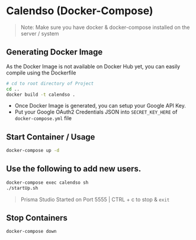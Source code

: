 # Calendso (Docker-Compose)

> Note: Make sure you have docker & docker-compose installed on the server / system

## Generating Docker Image

As the Docker Image is not available on Docker Hub yet, you can easily compile using the Dockerfile

```bash
# cd to root directory of Project
cd ..
docker build -t calendso .
```

- Once Docker Image is generated, you can setup your Google API Key.
- Put your Google OAuth2 Credentials JSON into `SECRET_KEY_HERE` of `docker-compose.yml` file 

## Start Container / Usage

```bash
docker-compose up -d
```


## Use the following to add new users.
```sh
docker-compose exec calendso sh
./startUp.sh 
```
> Prisma Studio Started on Port 5555 | CTRL + c to stop & `exit` 

## Stop Containers
```bash
docker-compose down
```

